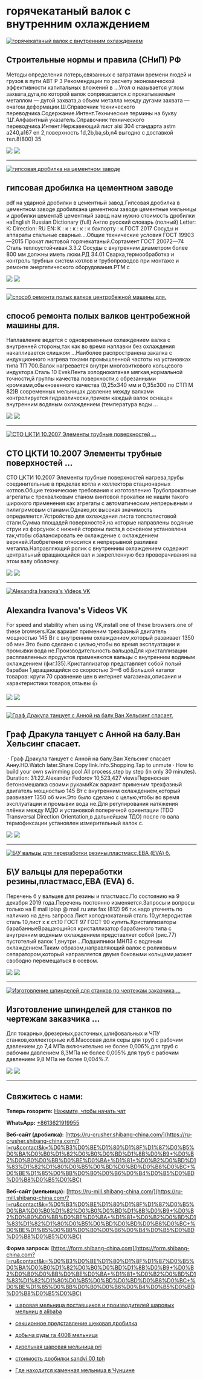 # горячекатаный валок с внутренним охлаждением

<a href="https://swt.shibang-china.com/?l=ru&img&k=%D0%B3%D0%BE%D1%80%D1%8F%D1%87%D0%B5%D0%BA%D0%B0%D1%82%D0%B0%D0%BD%D1%8B%D0%B9+%D0%B2%D0%B0%D0%BB%D0%BE%D0%BA+%D1%81+%D0%B2%D0%BD%D1%83%D1%82%D1%80%D0%B5%D0%BD%D0%BD%D0%B8%D0%BC+%D0%BE%D1%85%D0%BB%D0%B0%D0%B6%D0%B4%D0%B5%D0%BD%D0%B8%D0%B5%D0%BC" target="_blank">![горячекатаный валок с внутренним охлаждением](http://static.shibang-china.com/all-800x300/1018.jpg)</a>

## Строительные нормы и правила (СНиП) РФ
Методы определения потерь,связанных с затратами времени людей и грузов в пути АВТ Р 3 Рекомендации по расчету экономической эффективности капитальных вложений в …Угол α называется углом захвата,дуга,по которой валок соприкасается.с прокатываемым металлом — дугой захвата,а объем металла между дугами захвата — очагом деформации.Ш.Справочник технического переводчика.Содержание.Интент.Технические термины на букву 'Ш'.Алфавитный указатель.Справочник технического переводчика.Интент.Нержавеющий лист aisi 304 стандарта astm a240,a167 en 2,поверхность 1d,2b,ba,sb,n4 выгодно с доставкой тел.8(800) 35


<a href="https://whatsapp.shibangsoft.com/WhatsApp.php" target="_blank" title="WhatsApp">![](http://static.shibang-china.com/icon/whatsapp.png)</a> <a href="https://swt.shibang-china.com/?l=ru&icon&k=%D0%B3%D0%BE%D1%80%D1%8F%D1%87%D0%B5%D0%BA%D0%B0%D1%82%D0%B0%D0%BD%D1%8B%D0%B9+%D0%B2%D0%B0%D0%BB%D0%BE%D0%BA+%D1%81+%D0%B2%D0%BD%D1%83%D1%82%D1%80%D0%B5%D0%BD%D0%BD%D0%B8%D0%BC+%D0%BE%D1%85%D0%BB%D0%B0%D0%B6%D0%B4%D0%B5%D0%BD%D0%B8%D0%B5%D0%BC" target="_blank">![](http://static.shibang-china.com/icon/chat-ru.png)</a>

---

<a href="https://swt.shibang-china.com/?l=ru&img&k=%D0%B3%D0%BE%D1%80%D1%8F%D1%87%D0%B5%D0%BA%D0%B0%D1%82%D0%B0%D0%BD%D1%8B%D0%B9+%D0%B2%D0%B0%D0%BB%D0%BE%D0%BA+%D1%81+%D0%B2%D0%BD%D1%83%D1%82%D1%80%D0%B5%D0%BD%D0%BD%D0%B8%D0%BC+%D0%BE%D1%85%D0%BB%D0%B0%D0%B6%D0%B4%D0%B5%D0%BD%D0%B8%D0%B5%D0%BC" target="_blank">![гипсовая дробилка на цементном заводе](http://static.shibang-china.com/all-800x300/1238.jpg)</a>

## гипсовая дробилка на цементном заводе
pdf на ударной дробилки в цементный завод.Гипсовая дробилка в цементном заводе дробилкана цементном заводе цементные мельницы и дробилки цементаВ цементный завод нам нужно стоимость дробилки наEnglish Russian Dictionary (full) Англо русский словарь (полный) Letter: К: Direction: RU EN: К : к : к : к : к бакпорту : к.ГОСТ 2017 Сосуды и аппараты стальные сварные.…Общие технические условия ГОСТ 19903—2015 Прокат листовой горячекатаный.Сортамент ГОСТ 20072—74 Сталь теплоустойчивая.3.3.2 Сосуды с внутренним диаметром более 800 мм должны иметь люки.РД 34.01 Сварка,термообработка и контроль трубных систем котлов и трубопроводов при монтаже и ремонте энергетического оборудования.РТМ с


<a href="https://whatsapp.shibangsoft.com/WhatsApp.php" target="_blank" title="WhatsApp">![](http://static.shibang-china.com/icon/whatsapp.png)</a> <a href="https://swt.shibang-china.com/?l=ru&icon&k=%D0%B3%D0%BE%D1%80%D1%8F%D1%87%D0%B5%D0%BA%D0%B0%D1%82%D0%B0%D0%BD%D1%8B%D0%B9+%D0%B2%D0%B0%D0%BB%D0%BE%D0%BA+%D1%81+%D0%B2%D0%BD%D1%83%D1%82%D1%80%D0%B5%D0%BD%D0%BD%D0%B8%D0%BC+%D0%BE%D1%85%D0%BB%D0%B0%D0%B6%D0%B4%D0%B5%D0%BD%D0%B8%D0%B5%D0%BC" target="_blank">![](http://static.shibang-china.com/icon/chat-ru.png)</a>

---

<a href="https://swt.shibang-china.com/?l=ru&img&k=%D0%B3%D0%BE%D1%80%D1%8F%D1%87%D0%B5%D0%BA%D0%B0%D1%82%D0%B0%D0%BD%D1%8B%D0%B9+%D0%B2%D0%B0%D0%BB%D0%BE%D0%BA+%D1%81+%D0%B2%D0%BD%D1%83%D1%82%D1%80%D0%B5%D0%BD%D0%BD%D0%B8%D0%BC+%D0%BE%D1%85%D0%BB%D0%B0%D0%B6%D0%B4%D0%B5%D0%BD%D0%B8%D0%B5%D0%BC" target="_blank">![способ ремонта полых валков центробежной машины для.](http://static.shibang-china.com/all-800x300/862.jpg)</a>

## способ ремонта полых валков центробежной машины для.
Наплавление ведется с одновременным охлаждением валка с внутренней стороны,так как во время наплавки без охлаждения накапливается слишком …Наиболее распространена закалка с индукционного нагрева токами промышленной частоты на установках типа ТП 700.Валок нагревается внутри многовиткового кольцевого индуктора.Сталь 10 EvekЛента холоднокатаная мягкая,нормальной точности,й группы качества поверхности,с обрезанными кромками,обыкновенного качества (0,25х340 мм и 0,35х300 по СТП М 82)В современных мельницах давление между валками контролируется гидравли&#173;чески,причем каждый валок оснащен внутренним водяным охлаждением (темпе&#173;ратура воды …


<a href="https://whatsapp.shibangsoft.com/WhatsApp.php" target="_blank" title="WhatsApp">![](http://static.shibang-china.com/icon/whatsapp.png)</a> <a href="https://swt.shibang-china.com/?l=ru&icon&k=%D0%B3%D0%BE%D1%80%D1%8F%D1%87%D0%B5%D0%BA%D0%B0%D1%82%D0%B0%D0%BD%D1%8B%D0%B9+%D0%B2%D0%B0%D0%BB%D0%BE%D0%BA+%D1%81+%D0%B2%D0%BD%D1%83%D1%82%D1%80%D0%B5%D0%BD%D0%BD%D0%B8%D0%BC+%D0%BE%D1%85%D0%BB%D0%B0%D0%B6%D0%B4%D0%B5%D0%BD%D0%B8%D0%B5%D0%BC" target="_blank">![](http://static.shibang-china.com/icon/chat-ru.png)</a>

---

<a href="https://swt.shibang-china.com/?l=ru&img&k=%D0%B3%D0%BE%D1%80%D1%8F%D1%87%D0%B5%D0%BA%D0%B0%D1%82%D0%B0%D0%BD%D1%8B%D0%B9+%D0%B2%D0%B0%D0%BB%D0%BE%D0%BA+%D1%81+%D0%B2%D0%BD%D1%83%D1%82%D1%80%D0%B5%D0%BD%D0%BD%D0%B8%D0%BC+%D0%BE%D1%85%D0%BB%D0%B0%D0%B6%D0%B4%D0%B5%D0%BD%D0%B8%D0%B5%D0%BC" target="_blank">![СТО ЦКТИ 10.2007 Элементы трубные поверхностей …](http://static.shibang-china.com/all-800x300/101.jpg)</a>

## СТО ЦКТИ 10.2007 Элементы трубные поверхностей …
СТО ЦКТИ 10.2007 Элементы трубные поверхностей нагрева,трубы соединительные в пределах котла и коллектора стационарных котлов.Общие технические требования к изготовлению Трубопрокатные агрегаты с трехвалковым станом винтовой прокатки не нашли такого широкого применения как агрегаты с автоматическим,непрерывным и пилигримовым станами.Однако,их высокая значимость определяется.Устройство для охлаждения листа толстолистовой стали.Сумма площадей поверхностей,на которые направлены водяные струи из форсунок с нижней стороны листа,в основном установлена так,чтобы сбалансировать ее охлаждение с охлаждением верхней.Изобретение относится к непрерывной разливке металла.Направляющий ролик с внутренним охлаждением содержит центральный вращающийся вал и закрепленную без проворачивания на этом валу оболочку.


<a href="https://whatsapp.shibangsoft.com/WhatsApp.php" target="_blank" title="WhatsApp">![](http://static.shibang-china.com/icon/whatsapp.png)</a> <a href="https://swt.shibang-china.com/?l=ru&icon&k=%D0%B3%D0%BE%D1%80%D1%8F%D1%87%D0%B5%D0%BA%D0%B0%D1%82%D0%B0%D0%BD%D1%8B%D0%B9+%D0%B2%D0%B0%D0%BB%D0%BE%D0%BA+%D1%81+%D0%B2%D0%BD%D1%83%D1%82%D1%80%D0%B5%D0%BD%D0%BD%D0%B8%D0%BC+%D0%BE%D1%85%D0%BB%D0%B0%D0%B6%D0%B4%D0%B5%D0%BD%D0%B8%D0%B5%D0%BC" target="_blank">![](http://static.shibang-china.com/icon/chat-ru.png)</a>

---

<a href="https://swt.shibang-china.com/?l=ru&img&k=%D0%B3%D0%BE%D1%80%D1%8F%D1%87%D0%B5%D0%BA%D0%B0%D1%82%D0%B0%D0%BD%D1%8B%D0%B9+%D0%B2%D0%B0%D0%BB%D0%BE%D0%BA+%D1%81+%D0%B2%D0%BD%D1%83%D1%82%D1%80%D0%B5%D0%BD%D0%BD%D0%B8%D0%BC+%D0%BE%D1%85%D0%BB%D0%B0%D0%B6%D0%B4%D0%B5%D0%BD%D0%B8%D0%B5%D0%BC" target="_blank">![Alexandra Ivanova's Videos VK](http://static.shibang-china.com/all-800x300/225.jpg)</a>

## Alexandra Ivanova's Videos VK
For speed and stability when using VK,install one of these browsers.one of these browsers.Как вариант применим трехфазный двигатель мощностью 145 Вт с внутренним охлаждением,который развивает 1350 об мин.Это было сделано с целью,чтобы во время эксплуатации и промывки вода не.Производительность вальцовДля кристаллизации расплавленных продуктов применяются вальцы с внутренним водяным охлаждением (фиг.135).Кристаллизатор представляет собой полый барабан 1,вращающийся со скоростью 3—6 об.Большой каталог товаров: круги 70 сравнение цен в интернет магазинах,описания и характеристики товаров,отзывы 👍


<a href="https://whatsapp.shibangsoft.com/WhatsApp.php" target="_blank" title="WhatsApp">![](http://static.shibang-china.com/icon/whatsapp.png)</a> <a href="https://swt.shibang-china.com/?l=ru&icon&k=%D0%B3%D0%BE%D1%80%D1%8F%D1%87%D0%B5%D0%BA%D0%B0%D1%82%D0%B0%D0%BD%D1%8B%D0%B9+%D0%B2%D0%B0%D0%BB%D0%BE%D0%BA+%D1%81+%D0%B2%D0%BD%D1%83%D1%82%D1%80%D0%B5%D0%BD%D0%BD%D0%B8%D0%BC+%D0%BE%D1%85%D0%BB%D0%B0%D0%B6%D0%B4%D0%B5%D0%BD%D0%B8%D0%B5%D0%BC" target="_blank">![](http://static.shibang-china.com/icon/chat-ru.png)</a>

---

<a href="https://swt.shibang-china.com/?l=ru&img&k=%D0%B3%D0%BE%D1%80%D1%8F%D1%87%D0%B5%D0%BA%D0%B0%D1%82%D0%B0%D0%BD%D1%8B%D0%B9+%D0%B2%D0%B0%D0%BB%D0%BE%D0%BA+%D1%81+%D0%B2%D0%BD%D1%83%D1%82%D1%80%D0%B5%D0%BD%D0%BD%D0%B8%D0%BC+%D0%BE%D1%85%D0%BB%D0%B0%D0%B6%D0%B4%D0%B5%D0%BD%D0%B8%D0%B5%D0%BC" target="_blank">![Граф Дракула танцует с Анной на балу.Ван Хельсинг спасает.](http://static.shibang-china.com/all-800x300/789.jpg)</a>

## Граф Дракула танцует с Анной на балу.Ван Хельсинг спасает.
&nbsp;&#0183;&#32;Граф Дракула танцует с Анной на балу.Ван Хельсинг спасает Анну.HD.Watch later.Share.Copy link.Info.Shopping.Tap to unmute&nbsp;&#0183;&#32;How to build your own swimming pool.All process,step by step (in only 30 minutes). Duration: 31:22.Alexander Fedorov 10,523,427 viewsПереносная бетономешалка своими рукамиКак вариант применим трехфазный двигатель мощностью 145 Вт с внутренним охлаждением,который развивает 1350 об мин.Это было сделано с целью,чтобы во время эксплуатации и промывки вода не.Для регулирования натяжения плёнки между МДО и установкой поперечной ориентации (ТDО Transversal Direction Orientation,в дальнейшем ТДО) после го вала термофиксации установлен измерительный валок с.


<a href="https://whatsapp.shibangsoft.com/WhatsApp.php" target="_blank" title="WhatsApp">![](http://static.shibang-china.com/icon/whatsapp.png)</a> <a href="https://swt.shibang-china.com/?l=ru&icon&k=%D0%B3%D0%BE%D1%80%D1%8F%D1%87%D0%B5%D0%BA%D0%B0%D1%82%D0%B0%D0%BD%D1%8B%D0%B9+%D0%B2%D0%B0%D0%BB%D0%BE%D0%BA+%D1%81+%D0%B2%D0%BD%D1%83%D1%82%D1%80%D0%B5%D0%BD%D0%BD%D0%B8%D0%BC+%D0%BE%D1%85%D0%BB%D0%B0%D0%B6%D0%B4%D0%B5%D0%BD%D0%B8%D0%B5%D0%BC" target="_blank">![](http://static.shibang-china.com/icon/chat-ru.png)</a>

---

<a href="https://swt.shibang-china.com/?l=ru&img&k=%D0%B3%D0%BE%D1%80%D1%8F%D1%87%D0%B5%D0%BA%D0%B0%D1%82%D0%B0%D0%BD%D1%8B%D0%B9+%D0%B2%D0%B0%D0%BB%D0%BE%D0%BA+%D1%81+%D0%B2%D0%BD%D1%83%D1%82%D1%80%D0%B5%D0%BD%D0%BD%D0%B8%D0%BC+%D0%BE%D1%85%D0%BB%D0%B0%D0%B6%D0%B4%D0%B5%D0%BD%D0%B8%D0%B5%D0%BC" target="_blank">![Б\У вальцы для переработки резины,пластмасс,ЕВА (EVA) б.](http://static.shibang-china.com/all-800x300/1404.jpg)</a>

## Б\У вальцы для переработки резины,пластмасс,ЕВА (EVA) б.
Перечень б у вальцев для резины и пластмасс.По состоянию на 9 декабря 2019 года.Перечень постоянно изменяется.Запросы и вопросы только на E mail iplap @ mail.ru или fax (812) 96 т.к.надо уточнять по наличию на день запроса.Лист холоднокатаный сталь 10,углеродистая сталь 10,лист х к ст.10 ГОСТ 97 ГОСТ 90 купить.Кристаллизаторы барабанныеВращающийся кристаллизатор барабанного типа с внутренним водяным охлаждением представляет собой (рис.77) пустотелый валок 1,внутри …Подшипники МНЛЗ с водяным охлаждением.Таким образом,направляющий валок с роликовым сепаратором,который направляется двумя боковыми кольцами,может свободно перемещаться в осевом.


<a href="https://whatsapp.shibangsoft.com/WhatsApp.php" target="_blank" title="WhatsApp">![](http://static.shibang-china.com/icon/whatsapp.png)</a> <a href="https://swt.shibang-china.com/?l=ru&icon&k=%D0%B3%D0%BE%D1%80%D1%8F%D1%87%D0%B5%D0%BA%D0%B0%D1%82%D0%B0%D0%BD%D1%8B%D0%B9+%D0%B2%D0%B0%D0%BB%D0%BE%D0%BA+%D1%81+%D0%B2%D0%BD%D1%83%D1%82%D1%80%D0%B5%D0%BD%D0%BD%D0%B8%D0%BC+%D0%BE%D1%85%D0%BB%D0%B0%D0%B6%D0%B4%D0%B5%D0%BD%D0%B8%D0%B5%D0%BC" target="_blank">![](http://static.shibang-china.com/icon/chat-ru.png)</a>

---

<a href="https://swt.shibang-china.com/?l=ru&img&k=%D0%B3%D0%BE%D1%80%D1%8F%D1%87%D0%B5%D0%BA%D0%B0%D1%82%D0%B0%D0%BD%D1%8B%D0%B9+%D0%B2%D0%B0%D0%BB%D0%BE%D0%BA+%D1%81+%D0%B2%D0%BD%D1%83%D1%82%D1%80%D0%B5%D0%BD%D0%BD%D0%B8%D0%BC+%D0%BE%D1%85%D0%BB%D0%B0%D0%B6%D0%B4%D0%B5%D0%BD%D0%B8%D0%B5%D0%BC" target="_blank">![Изготовление шпинделей для станков по чертежам заказчика …](http://static.shibang-china.com/all-800x300/343.jpg)</a>

## Изготовление шпинделей для станков по чертежам заказчика …
Для токарных,фрезерных,расточных,шлифовальных и ЧПУ станков,коллекторные и.6.Массовая доля серы для труб с рабочим давлением до 7,4 МПа включительно не более 0,006%,для труб с рабочим давлением 8,3МПа не более 0,005% для труб с рабочим давлением 9,8 МПа не более 0,004%.7.

<a href="https://whatsapp.shibangsoft.com/WhatsApp.php" target="_blank" title="WhatsApp">![](http://static.shibang-china.com/icon/whatsapp.png)</a> <a href="https://swt.shibang-china.com/?l=ru&icon&k=%D0%B3%D0%BE%D1%80%D1%8F%D1%87%D0%B5%D0%BA%D0%B0%D1%82%D0%B0%D0%BD%D1%8B%D0%B9+%D0%B2%D0%B0%D0%BB%D0%BE%D0%BA+%D1%81+%D0%B2%D0%BD%D1%83%D1%82%D1%80%D0%B5%D0%BD%D0%BD%D0%B8%D0%BC+%D0%BE%D1%85%D0%BB%D0%B0%D0%B6%D0%B4%D0%B5%D0%BD%D0%B8%D0%B5%D0%BC" target="_blank">![](http://static.shibang-china.com/icon/chat-ru.png)</a>

---
## Свяжитесь с нами:

**Теперь говорите:** [Нажмите, чтобы начать чат](https://swt.shibang-china.com?l=ru&contact&k=%D0%B3%D0%BE%D1%80%D1%8F%D1%87%D0%B5%D0%BA%D0%B0%D1%82%D0%B0%D0%BD%D1%8B%D0%B9+%D0%B2%D0%B0%D0%BB%D0%BE%D0%BA+%D1%81+%D0%B2%D0%BD%D1%83%D1%82%D1%80%D0%B5%D0%BD%D0%BD%D0%B8%D0%BC+%D0%BE%D1%85%D0%BB%D0%B0%D0%B6%D0%B4%D0%B5%D0%BD%D0%B8%D0%B5%D0%BC)

**WhatsApp:**  [+8613621919955](https://whatsapp.shibangsoft.com/WhatsApp.php)

**Веб-сайт (дробилка):** [https://ru-crusher.shibang-china.com/](https://ru-crusher.shibang-china.com/?l=ru&contact&k=%D0%B3%D0%BE%D1%80%D1%8F%D1%87%D0%B5%D0%BA%D0%B0%D1%82%D0%B0%D0%BD%D1%8B%D0%B9+%D0%B2%D0%B0%D0%BB%D0%BE%D0%BA+%D1%81+%D0%B2%D0%BD%D1%83%D1%82%D1%80%D0%B5%D0%BD%D0%BD%D0%B8%D0%BC+%D0%BE%D1%85%D0%BB%D0%B0%D0%B6%D0%B4%D0%B5%D0%BD%D0%B8%D0%B5%D0%BC)

**Веб-сайт (мельница):** [https://ru-mill.shibang-china.com/](https://ru-mill.shibang-china.com/?l=ru&contact&k=%D0%B3%D0%BE%D1%80%D1%8F%D1%87%D0%B5%D0%BA%D0%B0%D1%82%D0%B0%D0%BD%D1%8B%D0%B9+%D0%B2%D0%B0%D0%BB%D0%BE%D0%BA+%D1%81+%D0%B2%D0%BD%D1%83%D1%82%D1%80%D0%B5%D0%BD%D0%BD%D0%B8%D0%BC+%D0%BE%D1%85%D0%BB%D0%B0%D0%B6%D0%B4%D0%B5%D0%BD%D0%B8%D0%B5%D0%BC)

**Форма запроса:** [https://form.shibang-china.com](https://form.shibang-china.com?l=ru&contact&k=%D0%B3%D0%BE%D1%80%D1%8F%D1%87%D0%B5%D0%BA%D0%B0%D1%82%D0%B0%D0%BD%D1%8B%D0%B9+%D0%B2%D0%B0%D0%BB%D0%BE%D0%BA+%D1%81+%D0%B2%D0%BD%D1%83%D1%82%D1%80%D0%B5%D0%BD%D0%BD%D0%B8%D0%BC+%D0%BE%D1%85%D0%BB%D0%B0%D0%B6%D0%B4%D0%B5%D0%BD%D0%B8%D0%B5%D0%BC)

* [шаровая мельница поставщиков и производителей шаровых мельниц в alibaba](../121/%D1%88%D0%B0%D1%80%D0%BE%D0%B2%D0%B0%D1%8F%20%D0%BC%D0%B5%D0%BB%D1%8C%D0%BD%D0%B8%D1%86%D0%B0%20%D0%BF%D0%BE%D1%81%D1%82%D0%B0%D0%B2%D1%89%D0%B8%D0%BA%D0%BE%D0%B2%20%D0%B8%20%D0%BF%D1%80%D0%BE%D0%B8%D0%B7%D0%B2%D0%BE%D0%B4%D0%B8%D1%82%D0%B5%D0%BB%D0%B5%D0%B9%20%D1%88%D0%B0%D1%80%D0%BE%D0%B2%D1%8B%D1%85%20%D0%BC%D0%B5%D0%BB%D1%8C%D0%BD%D0%B8%D1%86%20%D0%B2%20alibaba.md)

* [секционное представление щековая дробилка](../123/%D1%81%D0%B5%D0%BA%D1%86%D0%B8%D0%BE%D0%BD%D0%BD%D0%BE%D0%B5%20%D0%BF%D1%80%D0%B5%D0%B4%D1%81%D1%82%D0%B0%D0%B2%D0%BB%D0%B5%D0%BD%D0%B8%D0%B5%20%D1%89%D0%B5%D0%BA%D0%BE%D0%B2%D0%B0%D1%8F%20%D0%B4%D1%80%D0%BE%D0%B1%D0%B8%D0%BB%D0%BA%D0%B0.md)

* [добыча руды га 4008 мельница](../125/%D0%B4%D0%BE%D0%B1%D1%8B%D1%87%D0%B0%20%D1%80%D1%83%D0%B4%D1%8B%20%D0%B3%D0%B0%204008%20%D0%BC%D0%B5%D0%BB%D1%8C%D0%BD%D0%B8%D1%86%D0%B0.md)

* [дизельная шаровая мельница pri](../124/%D0%B4%D0%B8%D0%B7%D0%B5%D0%BB%D1%8C%D0%BD%D0%B0%D1%8F%20%D1%88%D0%B0%D1%80%D0%BE%D0%B2%D0%B0%D1%8F%20%D0%BC%D0%B5%D0%BB%D1%8C%D0%BD%D0%B8%D1%86%D0%B0%20pri.md)

* [стоимость дробилки sandvi 00 tph](../125/%D1%81%D1%82%D0%BE%D0%B8%D0%BC%D0%BE%D1%81%D1%82%D1%8C%20%D0%B4%D1%80%D0%BE%D0%B1%D0%B8%D0%BB%D0%BA%D0%B8%20sandvi%2000%20tph.md)

* [Где находится каменная мельница в Чунцине](../122/%D0%93%D0%B4%D0%B5%20%D0%BD%D0%B0%D1%85%D0%BE%D0%B4%D0%B8%D1%82%D1%81%D1%8F%20%D0%BA%D0%B0%D0%BC%D0%B5%D0%BD%D0%BD%D0%B0%D1%8F%20%D0%BC%D0%B5%D0%BB%D1%8C%D0%BD%D0%B8%D1%86%D0%B0%20%D0%B2%20%D0%A7%D1%83%D0%BD%D1%86%D0%B8%D0%BD%D0%B5.md)